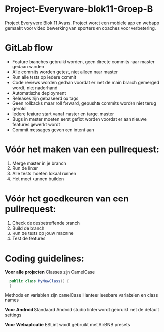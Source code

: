# Project-Everyware-blok11-Groep-B

Project Everywere Blok 11 Avans.
Project wordt een mobiele app en webapp gemaakt voor video bewerking van sporters en coaches voor verbetering.

# GitLab flow
- Feature branches gebruikt worden, geen directe commits naar master gedaan worden
- Alle commits worden getest, niet alleen naar master
- Run alle tests op iedere commit
- Code reviews worden gedaan voordat er met de main branch gemerged wordt, niet naderhand
- Automatische deployment
- Releases zijn gebaseerd op tags
- Geen rollbacks maar roll forward, gepushte commits worden niet terug gerold
- Iedere feature start vanaf master en target master
- Bugs in master moeten eerst gefixt worden voordat er aan nieuwe features gewerkt wordt
- Commit messages geven een intent aan

# Vóór het maken van een pullrequest:
1) Merge master in je branch
2) Run de linter
3) Alle tests moeten lokaal runnen
4) Het moet kunnen builden

# Vóór het goedkeuren van een pullrequest:
1) Check de desbetreffende branch
2) Build de branch
3) Run de tests op jouw machine
4) Test de features

# Coding guidelines:
**Voor alle projecten**
Classes zijn CamelCase
```java
  public class MyNewClass() {
  }
```
Methods en variablen zijn camelCase
Hanteer leesbare variabelen en class names

**Voor Android**
Standaard Android studio linter wordt gebruikt met de default settings

**Voor Webaplicatie**
ESLint wordt gebruikt met AirBNB presets
